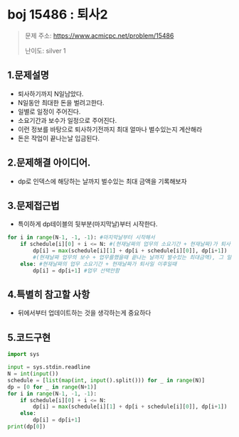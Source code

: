 # boj 15486 : 퇴사2
> 문제 주소: https://www.acmicpc.net/problem/15486
> 
> 난이도: silver 1

## 1.문제설명
- 퇴사하기까지 N일남았다.
- N일동안 최대한 돈을 벌려고한다.
- 일별로 일정이 주어진다.
- 소요기간과 보수가 일정으로 주어진다.
- 이런 정보를 바탕으로 퇴사하기전까지 최대 얼마나 벌수있는지 계산해라
- 돈은 작업이 끝나는날 입금된다.
## 2.문제해결 아이디어.
- dp로 인덱스에 해당하는 날까지 벌수있는 최대 금액을 기록해보자
## 3.문제접근법
- 특이하게 dp테이블의 뒷부분(마지막날)부터 시작한다.
```python
for i in range(N-1, -1, -1): #마지막날부터 시작해서
    if schedule[i][0] + i <= N: #(현재날짜의 업무의 소요기간 + 현재날짜)가 퇴사일 이전이면
        dp[i] = max(schedule[i][1] + dp[i + schedule[i][0]], dp[i+1])
        #(현재날짜 업무의 보수 + 업무를했을때 끝나는 날까지 벌수있는 최대금액), 그 일을 선택하지 않았을때 
    else: #현재날짜의 업무 소요기간 + 현재날짜가 퇴사일 이후일때
        dp[i] = dp[i+1] #업무 선택안함
```
## 4.특별히 참고할 사항
- 뒤에서부터 업데이트하는 것을 생각하는게 중요하다
## 5.코드구현
``` python
import sys

input = sys.stdin.readline
N = int(input())
schedule = [list(map(int, input().split())) for _ in range(N)]
dp = [0 for _ in range(N+1)]
for i in range(N-1, -1, -1):
    if schedule[i][0] + i <= N:
        dp[i] = max(schedule[i][1] + dp[i + schedule[i][0]], dp[i+1])
    else:
        dp[i] = dp[i+1]
print(dp[0])
```